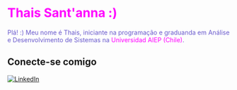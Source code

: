 # <span style="color:#FF00FF"> Thais Sant'anna  :)</span>

 <span style="color:6A5ACD">Plá! :) Meu nome é Thais, iniciante na programação e graduanda em Análise e Desenvolvimento de Sistemas na <span style="color:#FF00FF">Universidad AIEP (Chile)</span>.


## Conecte-se comigo
[![LinkedIn](https://img.shields.io/badge/LinkedIn-FF00FF?style=for-the-badge&logo=linkedin&logoColor=)](https://www.linkedin.com/in/thaissantanna/)
